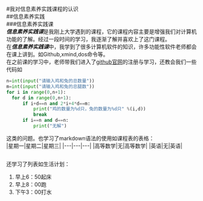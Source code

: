   #我对信息素养实践课程的认识  
  ##信息素养实践  
  ###信息素养实践课  
  ***信息素养实践课***是我刚上大学遇到的课程，它的课程内容主要是增强我们对计算机功能的了解。经过一段时间的学习，我逐渐了解并喜欢上了这门课程。  
  在***信息素养实践课***中，我学到了很多计算机软件的知识，许多功能性软件老师都会在课上讲到。如Github,xmind,dos命令等。  
  在之前课的学习中，老师带我们进入了[github官网](https://github.com/)的注册与学习，还教会我们一些代码如
  ```python
  n=int(input("请输入鸡和兔的总数量"))
m=int(input("请输入鸡和兔的总腿数"))
for i in range(0,n+1):
    for d in range(0,n+1):
        if i+d==n and 2*i+4*d==m:
            print("鸡的数量为%d只，兔的数量为%d只" %(i,d))
            break
        if i==n and d==n:
            print("无解")
  ```
  这类的问题。也学习了markdown语法的使用如课程表的表格：  
|星期一|星期二|星期三|
|---|---|---|
|高等数学|无|高等数学|
|英语|无|英语|



  ```  
  
  ```
  还学习了列表如生活计划：  
  1. 早上6：50起床
  2. 早上8：00跑
  3. 下午3：00打水  

